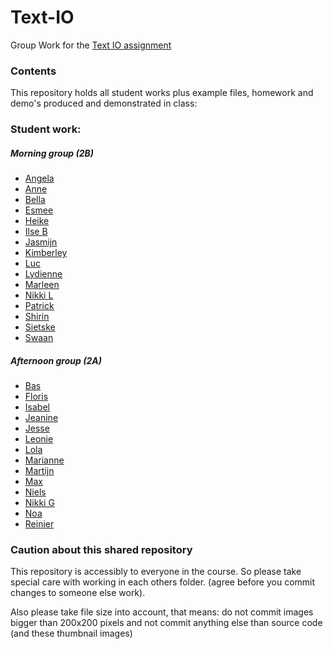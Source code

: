 # Text-IO
Group Work for the [Text IO assignment](https://github.com/ArtezGDA/Course-Material/blob/master/textIO.md)

### Contents

This repository holds all student works plus example files, homework and demo's produced and demonstrated in class:

### Student work:

##### Morning group (2B)
- [Angela](Angela/README.md)
- [Anne](Anne/README.md)
- [Bella](Bella/README.md)
- [Esmee](Esmee/README.md)
- [Heike](Heike/README.md)
- [Ilse B](Ilse_B/README.md)
- [Jasmijn](Jasmijn/READMEALL.md)
- [Kimberley](Kimberley/README.md)
- [Luc](Luc/README.md)
- [Lydienne](Lydienne/README.md)
- [Marleen](Marleen/README.md)
- [Nikki L](Nikki_L/README.md)
- [Patrick](Patrick/README.md)
- [Shirin](Shirin/README.md)
- [Sietske](Sietske/README.md)
- [Swaan](Swaan/README.md)

##### Afternoon group (2A)

- [Bas](Bas/README.md)
- [Floris](Floris/README.md)
- [Isabel](Isabel/README.md)
- [Jeanine](Jeanine/README.md)
- [Jesse](Jesse/README.md)
- [Leonie](Leonie/README.md)
- [Lola](Lola/README.md)
- [Marianne](Marianne/README.md)
- [Martijn](Martijn/README.md)
- [Max](Max/README.md)
- [Niels](Niels/README.md)
- [Nikki G](Nikki_G/README.md)
- [Noa](Noa/README.md)
- [Reinier](Reinier/README.md)

### Caution about this shared repository

This repository is accessibly to everyone in the course. So please take special care with working in each others folder. (agree before you commit changes to someone else work).

Also please take file size into account, that means: do not commit images bigger than 200x200 pixels and not commit anything else than source code (and these thumbnail images)
